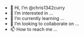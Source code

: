 - 👋 Hi, I’m @chris1342curry
- 👀 I’m interested in ...
- 🌱 I’m currently learning ...
- 💞️ I’m looking to collaborate on ...
- 📫 How to reach me ...

<!---
chris1342curry/chris1342curry is a ✨ special ✨ repository because its `README.md` (this file) appears on your GitHub profile.
You can click the Preview link to take a look at your changes.
--->
